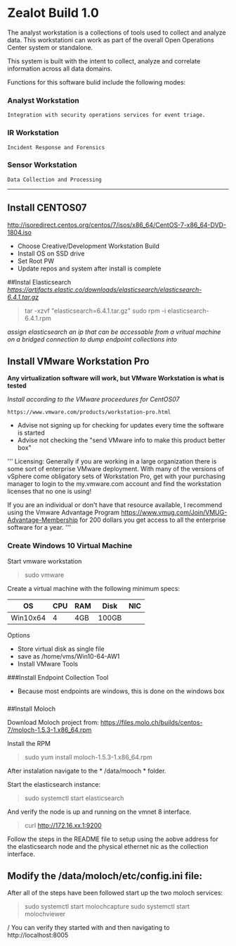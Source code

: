 # Zealot Build 1.0

The analyst workstation is a collections of tools used to collect and analyze data.  This workstationi can work as part of the overall Open Operations Center system or standalone.

This system is built with the intent to collect, analyze and correlate information across all data domains.

Functions for this software bulid include the following modes:

### Analyst Workstation
    Integration with security operations services for event triage.

### IR Workstation
    Incident Response and Forensics

### Sensor Workstation
    Data Collection and Processing

-------------------------------------


## Install CENTOS07

http://isoredirect.centos.org/centos/7/isos/x86_64/CentOS-7-x86_64-DVD-1804.iso

- Choose Creative/Development Workstation Build
- Install OS on SSD drive
- Set Root PW
- Update repos and system after install is complete

##Instal Elasticsearch 
*https://artifacts.elastic.co/downloads/elasticsearch/elasticsearch-6.4.1.tar.gz*
>tar -xzvf "elasticsearch=6.4.1.tar.gz"
>sudo rpm -i elasticsearch-6.4.1.rpm

_assign elasticsearch an ip that can be accessable from a vritual machine on a bridged connection to dump endpoint collections into_


## Install VMware Workstation Pro 

**Any virtualization software will work, but VMware Workstation is what is tested**

*Install according to the VMware proceedures for CentOS07*

    https://www.vmware.com/products/workstation-pro.html

- Advise not signing up for checking for updates every time the software is started
- Advise not checking the "send VMware info to make this product better box"

'''
Licensing:  Generally if you are working in a large organization there is some sort of enterprise VMware deployment.  With many of the versions of vSphere come obligatory sets of Workstation Pro, get with your   purchasing manager to login to the my.vmware.com account and find the workstation licenses that no one is using! 

If you are an individual or don't have that resource available, I recommend using the Vmware Advantage Program 
    https://www.vmug.com/Join/VMUG-Advantage-Membership
for 200 dollars you get access to all the enterprise software for a year.
'''

### Create Windows 10 Virtual Machine
Start vmware workstation

> sudo vmware

Create a virtual machine with the following minimum specs:

OS|CPU|RAM|Disk|NIC
--|---|---|----|---
Win10x64|4|4GB|100GB

Options
- Store virtual disk as single file
- save as /home/vms/Win10-64-AW1
- Install VMware Tools

###Install Endpoint Collection Tool
- Because most endpoints are windows, this is done on the windows box

###

##Install Moloch

Download Moloch project from: https://files.molo.ch/builds/centos-7/moloch-1.5.3-1.x86_64.rpm

Install the RPM

> sudo yum install moloch-1.5.3-1.x86_64.rpm

After instalation navigate to the * /data/mooch * folder.

Start the elasticsearch instance:

> sudo systemctl start elasticsearch

And verify the node is up and running on the vmnet 8 interface.

> curl http://172.16.xx.1:9200

Follow the steps in the README file to setup using the aobve address for the elasticsearch node and the physical ethernet nic as the collection interface.

Modify the /data/moloch/etc/config.ini file:
 - 

After all of the steps have been followed start up the two moloch services:

> sudo systemctl start molochcapture
> sudo systemctl start molochviewer

/ You can verify they started with <sudo systemctl status servicename> and then navigating to http://localhost:8005
    












